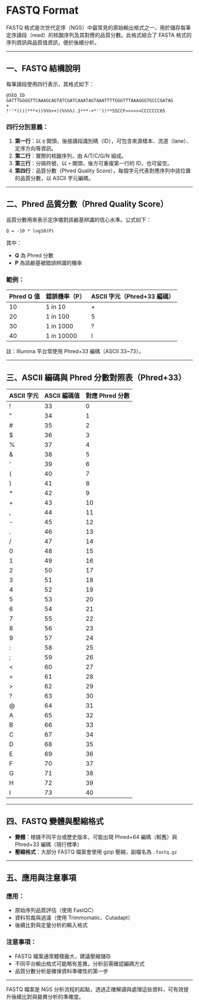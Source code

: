 # FASTQ Format

FASTQ 格式是次世代定序（NGS）中最常見的原始輸出格式之一，用於儲存每筆定序讀段（read）的核酸序列及其對應的品質分數。此格式結合了 FASTA 格式的序列資訊與品質值資訊，便於後續分析。

---

## 一、FASTQ 結構說明

每筆讀段使用四行表示，其格式如下：

```
@SEQ_ID
GATTTGGGGTTCAAAGCAGTATCGATCAAATAGTAAATTTTGGGTTTAAAGGGTGCCCGATAG
+
!''*((((***+))%%%++)(%%%%).1***-+*''))**55CCF>>>>>>CCCCCCC65
```

### 四行分別意義：

1. **第一行**：以 `@` 開頭，後接讀段識別碼（ID），可包含來源樣本、流道（lane）、定序方向等資訊。
2. **第二行**：實際的核酸序列，由 A/T/C/G/N 組成。
3. **第三行**：分隔符號，以 `+` 開頭，後方可重複第一行的 ID，也可留空。
4. **第四行**：品質分數（Phred Quality Score），每個字元代表對應序列中該位置的品質分數，以 ASCII 字元編碼。

---

## 二、Phred 品質分數（Phred Quality Score）

品質分數用來表示定序儀對該鹼基辨識的信心水準。公式如下：

```
Q = -10 * log10(P)
```

其中：

* **Q** 為 Phred 分數
* **P** 為該鹼基被錯誤辨識的機率

### 範例：

| Phred Q 值 | 錯誤機率（P）    | ASCII 字元（Phred+33 編碼） |
| --------- | ---------- | --------------------- |
| 10        | 1 in 10    | +                     |
| 20        | 1 in 100   | 5                     |
| 30        | 1 in 1000  | ?                     |
| 40        | 1 in 10000 | I                     |

註：Illumina 平台常使用 Phred+33 編碼（ASCII 33\~73）。

---

## 三、ASCII 編碼與 Phred 分數對照表（Phred+33）

| ASCII 字元 | ASCII 編碼值 | 對應 Phred 分數 |
| -------- | --------- | ----------- |
| !        | 33        | 0           |
| "        | 34        | 1           |
| #        | 35        | 2           |
| \$       | 36        | 3           |
| %        | 37        | 4           |
| &        | 38        | 5           |
| '        | 39        | 6           |
| (        | 40        | 7           |
| )        | 41        | 8           |
| \*       | 42        | 9           |
| +        | 43        | 10          |
| ,        | 44        | 11          |
| -        | 45        | 12          |
| .        | 46        | 13          |
| /        | 47        | 14          |
| 0        | 48        | 15          |
| 1        | 49        | 16          |
| 2        | 50        | 17          |
| 3        | 51        | 18          |
| 4        | 52        | 19          |
| 5        | 53        | 20          |
| 6        | 54        | 21          |
| 7        | 55        | 22          |
| 8        | 56        | 23          |
| 9        | 57        | 24          |
| :        | 58        | 25          |
| ;        | 59        | 26          |
| <        | 60        | 27          |
| =        | 61        | 28          |
| >        | 62        | 29          |
| ?        | 63        | 30          |
| @        | 64        | 31          |
| A        | 65        | 32          |
| B        | 66        | 33          |
| C        | 67        | 34          |
| D        | 68        | 35          |
| E        | 69        | 36          |
| F        | 70        | 37          |
| G        | 71        | 38          |
| H        | 72        | 39          |
| I        | 73        | 40          |

---

## 四、FASTQ 變體與壓縮格式

* **變體**：根據不同平台或歷史版本，可能出現 Phred+64 編碼（較舊）與 Phred+33 編碼（現行標準）
* **壓縮格式**：大部分 FASTQ 檔案會使用 gzip 壓縮，副檔名為 `.fastq.gz`

---

## 五、應用與注意事項

### 應用：

* 原始序列品質評估（使用 FastQC）
* 資料剪裁與過濾（使用 Trimmomatic、Cutadapt）
* 後續比對與定量分析的輸入格式

### 注意事項：

* FASTQ 檔案通常體積龐大，建議壓縮儲存
* 不同平台輸出格式可能略有差異，分析前需確認編碼方式
* 品質分數分析是確保資料準確性的第一步

---

FASTQ 檔案是 NGS 分析流程的起點，透過正確解讀與處理這些資料，可有效提升後續比對與變異分析的準確度。
